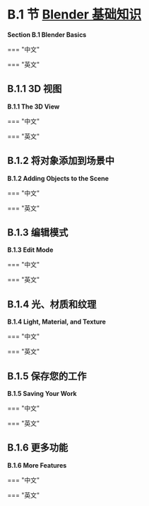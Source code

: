 # B.1 节  [Blender 基础知识](./a2/s1.md)

**Section B.1  Blender Basics**

=== "中文"

=== "英文"

## B.1.1  3D 视图

**B.1.1  The 3D View**

=== "中文"

=== "英文"

## B.1.2  将对象添加到场景中

**B.1.2  Adding Objects to the Scene**

=== "中文"

=== "英文"

## B.1.3  编辑模式

**B.1.3  Edit Mode**

=== "中文"

=== "英文"

## B.1.4  光、材质和纹理

**B.1.4  Light, Material, and Texture**

=== "中文"

=== "英文"

## B.1.5  保存您的工作

**B.1.5  Saving Your Work**

=== "中文"

=== "英文"

## B.1.6  更多功能

**B.1.6  More Features**

=== "中文"

=== "英文"

